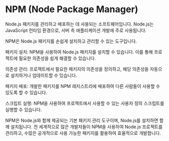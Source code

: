 # NPM (Node Package Manager)

Node.js 패키지를 관리하고 배포하는 데 사용되는 소프트웨어입니다. 
Node.js는 JavaScript 런타임 환경으로, 서버 측 애플리케이션 개발에 주로 사용됩니다. 


NPM은 Node.js 패키지를 손쉽게 설치하고 관리할 수 있는 도구입니다.

패키지 설치: NPM을 사용하여 Node.js 패키지를 설치할 수 있습니다. 
이를 통해 프로젝트에 필요한 의존성을 쉽게 해결할 수 있습니다.


의존성 관리: 프로젝트에서 필요한 패키지의 의존성을 정의하고, 해당 의존성을 자동으로 설치하거나 업데이트할 수 있습니다.


패키지 배포: 개발한 패키지를 NPM 레지스트리에 배포하여 다른 사람들이 사용할 수 있도록 할 수 있습니다.


스크립트 실행: NPM을 사용하여 프로젝트에서 사용할 수 있는 사용자 정의 스크립트를 실행할 수 있습니다.

NPM은 Node.js와 함께 제공되는 기본 패키지 관리 도구이며, Node.js를 설치하면 함께 설치됩니다. 
전 세계적으로 많은 개발자들이 NPM을 사용하여 Node.js 프로젝트를 관리하고, 수많은 공개적으로 사용 가능한 패키지를 활용하여 효율적으로 개발합니다.


